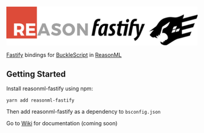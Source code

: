 ![Logo](Reasonfastify.png)

[Fastify](https://www.fastify.io/) bindings for [BuckleScript](https://github.com/bloomberg/bucklescript) in [ReasonML](https://reasonml.github.io/) 

## Getting Started
Install reasonml-fastify using npm:
```
yarn add reasonml-fastify
```

Then add reasonml-fastify as a dependency to `bsconfig.json`

Go to [Wiki](https://github.com/aaronshaf/reasonml-fastify/wiki) for documentation (coming soon)
